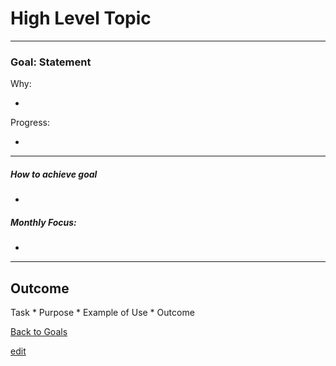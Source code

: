 # High Level Topic

---


### Goal: Statement

Why:
 
*  

Progress:

* 

----------

##### How to achieve goal 

*  

##### Monthly Focus:

* 

---

## Outcome 

Task * Purpose * Example of Use * Outcome

[Back to Goals](https://ch3ck3rs.github.io/Goals)

[edit](https://github.com/ch3ck3rs/Goals/blob/gh-pages/2020Goals/Professional/Basic-Debian.md)